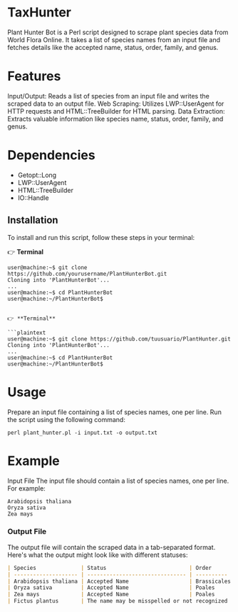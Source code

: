 # TaxHunter
Plant Hunter Bot is a Perl script designed to scrape plant species data from World Flora Online. It takes a list of species names from an input file and fetches details like the accepted name, status, order, family, and genus. 

# Features

Input/Output: Reads a list of species from an input file and writes the scraped data to an output file.
Web Scraping: Utilizes LWP::UserAgent for HTTP requests and HTML::TreeBuilder for HTML parsing.
Data Extraction: Extracts valuable information like species name, status, order, family, and genus.

# Dependencies

* Getopt::Long
* LWP::UserAgent
* HTML::TreeBuilder
* IO::Handle

## Installation

To install and run this script, follow these steps in your terminal:

👉 **Terminal**

```plaintext
user@machine:~$ git clone https://github.com/yourusername/PlantHunterBot.git
Cloning into 'PlantHunterBot'...
...
user@machine:~$ cd PlantHunterBot
user@machine:~/PlantHunterBot$


👉 **Terminal**

```plaintext
user@machine:~$ git clone https://github.com/tuusuario/PlantHunter.git
Cloning into 'PlantHunterBot'...
...
user@machine:~$ cd PlantHunterBot
user@machine:~/PlantHunterBot$
```

# Usage

Prepare an input file containing a list of species names, one per line.
Run the script using the following command:

```perl plant_hunter.pl -i input.txt -o output.txt```

# Example

Input File
The input file should contain a list of species names, one per line. For example:

```plaintext
Arabidopsis thaliana
Oryza sativa
Zea mays
```

### Output File

The output file will contain the scraped data in a tab-separated format. Here's what the output might look like with different statuses:

```markdown
| Species              | Status                          | Order      | Family       | Genus       |
| -------------------- | ------------------------------- | ---------- | ------------ | ----------- |
| Arabidopsis thaliana | Accepted Name                   | Brassicales| Brassicaceae | Arabidopsis |
| Oryza sativa         | Accepted Name                   | Poales     | Poaceae      | Oryza       |
| Zea mays             | Accepted Name                   | Poales     | Poaceae      | Zea         |
| Fictus plantus       | The name may be misspelled or not recognized | N/A  | N/A          | N/A         |






